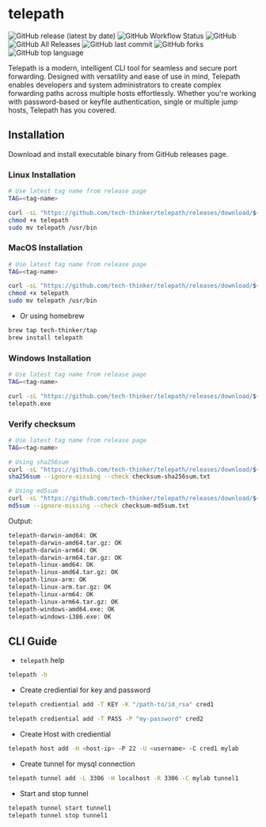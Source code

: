 # telepath
![GitHub release (latest by date)](https://img.shields.io/github/v/release/tech-thinker/telepath)
![GitHub Workflow Status](https://img.shields.io/github/actions/workflow/status/tech-thinker/telepath/release.yaml)
![GitHub](https://img.shields.io/github/license/tech-thinker/telepath)
![GitHub All Releases](https://img.shields.io/github/downloads/tech-thinker/telepath/total)
![GitHub last commit](https://img.shields.io/github/last-commit/tech-thinker/telepath)
![GitHub forks](https://img.shields.io/github/forks/tech-thinker/telepath)
![GitHub top language](https://img.shields.io/github/languages/top/tech-thinker/telepath)

Telepath is a modern, intelligent CLI tool for seamless and secure port forwarding.
Designed with versatility and ease of use in mind, Telepath enables developers and system administrators to create complex forwarding paths across multiple hosts effortlessly.
Whether you're working with password-based or keyfile authentication, single or multiple jump hosts, Telepath has you covered.

## Installation
Download and install executable binary from GitHub releases page.

### Linux Installation
```sh
# Use latest tag name from release page
TAG=<tag-name>

curl -sL "https://github.com/tech-thinker/telepath/releases/download/${TAG}/telepath-linux-amd64" -o telepath
chmod +x telepath
sudo mv telepath /usr/bin
```

### MacOS Installation
```sh
# Use latest tag name from release page
TAG=<tag-name>

curl -sL "https://github.com/tech-thinker/telepath/releases/download/${TAG}/telepath-darwin-amd64" -o telepath
chmod +x telepath
sudo mv telepath /usr/bin
```

- Or using homebrew
```sh
brew tap tech-thinker/tap
brew install telepath
```

### Windows Installation
```sh
# Use latest tag name from release page
TAG=<tag-name>

curl -sL "https://github.com/tech-thinker/telepath/releases/download/${TAG}/telepath-windows-amd64.exe" -o telepath.exe
telepath.exe
```

### Verify checksum
```sh
# Use latest tag name from release page
TAG=<tag-name>

# Using sha256sum
curl -sL "https://github.com/tech-thinker/telepath/releases/download/${TAG}/checksum-sha256sum.txt" -o checksum-sha256sum.txt
sha256sum --ignore-missing --check checksum-sha256sum.txt

# Using md5sum
curl -sL "https://github.com/tech-thinker/telepath/releases/download/${TAG}/checksum-md5sum.txt" -o checksum-md5sum.txt
md5sum --ignore-missing --check checksum-md5sum.txt
```
Output:
```sh
telepath-darwin-amd64: OK
telepath-darwin-amd64.tar.gz: OK
telepath-darwin-arm64: OK
telepath-darwin-arm64.tar.gz: OK
telepath-linux-amd64: OK
telepath-linux-amd64.tar.gz: OK
telepath-linux-arm: OK
telepath-linux-arm.tar.gz: OK
telepath-linux-arm64: OK
telepath-linux-arm64.tar.gz: OK
telepath-windows-amd64.exe: OK
telepath-windows-i386.exe: OK
```

## CLI Guide
- `telepath` help
```sh
telepath -h
```

- Create crediential for key and password
```sh
telepath crediential add -T KEY -K "/path-to/id_rsa" cred1

telepath crediential add -T PASS -P "my-password" cred2
```

- Create Host with crediential
```sh
telepath host add -H <host-ip> -P 22 -U <username> -C cred1 mylab
```

- Create tunnel for mysql connection
```sh
telepath tunnel add -L 3306 -H localhost -R 3306 -C mylab tunnel1
```

- Start and stop tunnel
```sh
telepath tunnel start tunnel1
telepath tunnel stop tunnel1
```